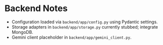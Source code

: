 # Backend Notes

- Configuration loaded via `backend/app/config.py` using Pydantic settings.
- Storage adapters in `backend/app/storage.py` currently stubbed; integrate MongoDB.
- Gemini client placeholder in `backend/app/gemini_client.py`.
